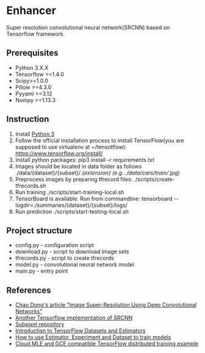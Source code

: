 # Enhancer
Super resolution convolutional neural network(SRCNN) based on Tensorflow framework.

## Prerequisites
 * Python 3.X.X
 * Tensorflow >=1.4.0
 * Scipy>=1.0.0
 * Pillow >=4.3.0
 * Pyyaml >=3.12
 * Numpy >=1.13.3

## Instruction
 1. Install [Python 3](https://www.python.org/downloads/) 
 2. Follow the official installation process to install TensorFlow(you are supposed to use virtualenv at ~/tensotflow): https://www.tensorflow.org/install/
 3. Install python packages: pip3 install -r requirements.txt
 4. Images should be located in data folder as follows ./data/{dataset}/{subset}/*.{extension} (e.g. ./data/cars/train/*.jpg)
 5. Preprocess images by preparing tfrecord files: ./scripts/create-tfrecords.sh
 6. Run training ./scripts/start-training-local.sh
 7. TensorBoard is available. Run from commandline: tensorboard --logdir=./summaries/{dataset}/{subset}/logs/
 8. Run prediction ./scripts/start-testing-local.sh

## Project structure
 * config.py   - configuration script
 * download.py - script to download image sets
 * tfrecords.py - script to create tfrecords 
 * model.py    - convolutional neural network model
 * main.py     - entry point 
 
## References
 * [Chao Dong's article "Image Super-Resolution Using Deep Convolutional Networks"](http://mmlab.ie.cuhk.edu.hk/projects/SRCNN.html) 
 * [Another Tensorflow implementation of SRCNN](https://github.com/tegg89/SRCNN-Tensorflow) 
 * [Subpixel repository](https://github.com/tetrachrome/subpixel) 
 * [Introduction to TensorFlow Datasets and Estimators](https://developers.googleblog.com/2017/09/introducing-tensorflow-datasets.html)
 * [How to use Estimator, Experiment and Dataset to train models](https://medium.com/onfido-tech/higher-level-apis-in-tensorflow-67bfb602e6c0)
 * [Cloud MLE and GCE compatible TensorFlow distributed training example](https://github.com/GoogleCloudPlatform/cloudml-dist-mnist-example)
